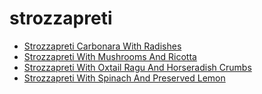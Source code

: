 # strozzapreti

 * [Strozzapreti Carbonara With Radishes](../index/s/strozzapreti-carbonara-with-radishes.json)
 * [Strozzapreti With Mushrooms And Ricotta](../index/s/strozzapreti-with-mushrooms-and-ricotta-51245810.json)
 * [Strozzapreti With Oxtail Ragu And Horseradish Crumbs](../index/s/strozzapreti-with-oxtail-ragu-and-horseradish-crumbs-51264080.json)
 * [Strozzapreti With Spinach And Preserved Lemon](../index/s/strozzapreti-with-spinach-and-preserved-lemon-51187290.json)
